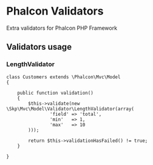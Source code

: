 Phalcon Validators
==================

Extra validators for Phalcon PHP Framework

Validators usage
------------

### LengthValidator

    class Customers extends \Phalcon\Mvc\Model
    {

        public function validation()
        {
            $this->validate(new \Skp\Mvc\Model\Validator\LengthValidator(array(
                    'field' => 'total',
                    'min'   => 1,
                    'max'   => 10
            )));

            return $this->validationHasFailed() != true;
        }

    }